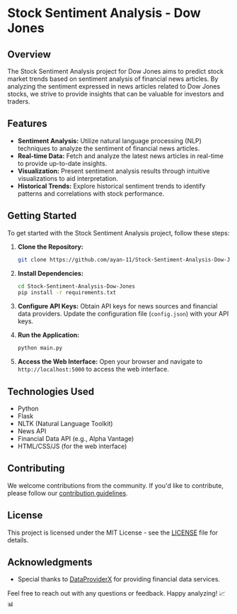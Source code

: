 # Stock Sentiment Analysis - Dow Jones

## Overview

The Stock Sentiment Analysis project for Dow Jones aims to predict stock market trends based on sentiment analysis of financial news articles. By analyzing the sentiment expressed in news articles related to Dow Jones stocks, we strive to provide insights that can be valuable for investors and traders.

## Features

- **Sentiment Analysis:** Utilize natural language processing (NLP) techniques to analyze the sentiment of financial news articles.
- **Real-time Data:** Fetch and analyze the latest news articles in real-time to provide up-to-date insights.
- **Visualization:** Present sentiment analysis results through intuitive visualizations to aid interpretation.
- **Historical Trends:** Explore historical sentiment trends to identify patterns and correlations with stock performance.

## Getting Started

To get started with the Stock Sentiment Analysis project, follow these steps:

1. **Clone the Repository:**
   ```bash
   git clone https://github.com/ayan-11/Stock-Sentiment-Analysis-Dow-Jones.git
   ```

2. **Install Dependencies:**
   ```bash
   cd Stock-Sentiment-Analysis-Dow-Jones
   pip install -r requirements.txt
   ```

3. **Configure API Keys:**
   Obtain API keys for news sources and financial data providers. Update the configuration file (`config.json`) with your API keys.

4. **Run the Application:**
   ```bash
   python main.py
   ```

5. **Access the Web Interface:**
   Open your browser and navigate to `http://localhost:5000` to access the web interface.

## Technologies Used

- Python
- Flask
- NLTK (Natural Language Toolkit)
- News API
- Financial Data API (e.g., Alpha Vantage)
- HTML/CSS/JS (for the web interface)

## Contributing

We welcome contributions from the community. If you'd like to contribute, please follow our [contribution guidelines](CONTRIBUTING.md).

## License

This project is licensed under the MIT License - see the [LICENSE](LICENSE) file for details.

## Acknowledgments

- Special thanks to [DataProviderX](https://dataproviderx.com) for providing financial data services.

Feel free to reach out with any questions or feedback. Happy analyzing! 📈📊
